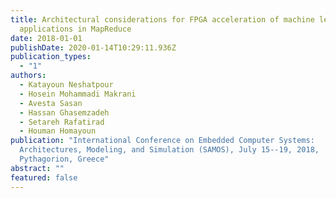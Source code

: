 ```yaml
---
title: Architectural considerations for FPGA acceleration of machine learning
  applications in MapReduce
date: 2018-01-01
publishDate: 2020-01-14T10:29:11.936Z
publication_types:
  - "1"
authors:
  - Katayoun Neshatpour
  - Hosein Mohammadi Makrani
  - Avesta Sasan
  - Hassan Ghasemzadeh
  - Setareh Rafatirad
  - Houman Homayoun
publication: "International Conference on Embedded Computer Systems:
  Architectures, Modeling, and Simulation (SAMOS), July 15--19, 2018,
  Pythagorion, Greece"
abstract: ""
featured: false
---
```

